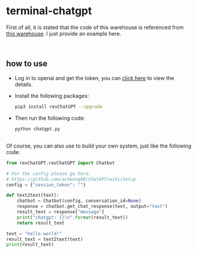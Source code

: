 
# terminal-chatgpt

First of all, it is stated that the code of this warehouse is referenced from [this warehouse](https://github.com/acheong08/ChatGPT). I just provide an example here.

<br>

## how to use
-  Log in to openai and get the token, you can [click here](https://github.com/acheong08/ChatGPT/wiki/Setup) to view the details.


- Install the following packages:
    ```bash
    pip3 install revChatGPT --upgrade
    ```

- Then run the following code:
    ```bash
    python chatgpt.py
    ```

## 
Of course, you can also use to build your own system, just like the following code:
```python
from revChatGPT.revChatGPT import Chatbot

# For the config please go here:
# https://github.com/acheong08/ChatGPT/wiki/Setup
config = {"session_token": ""}

def text2text(text):
    chatbot = Chatbot(config, conversation_id=None)
    response = chatbot.get_chat_response(text, output="text")
    result_text = response["message"]
    print("chatgpt: {}\n".format(result_text))
    return result_text

text = "hello world!"
result_text = text2text(text)
print(result_text)
```

